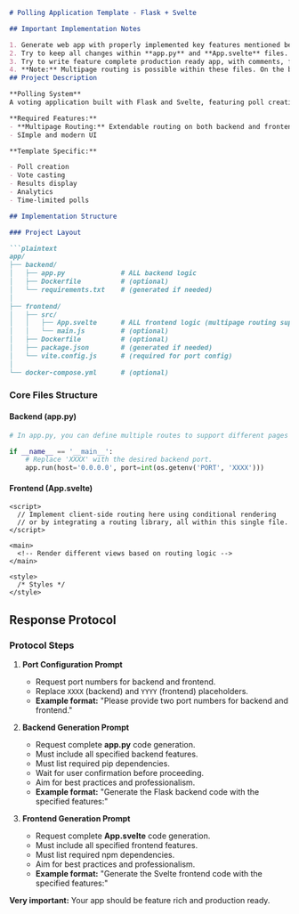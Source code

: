 ```markdown
# Polling Application Template - Flask + Svelte

## Important Implementation Notes

1. Generate web app with properly implemented key features mentioned below.
2. Try to keep all changes within **app.py** and **App.svelte** files.
3. Try to write feature complete production ready app, with comments, fails states, etc.
4. **Note:** Multipage routing is possible within these files. On the backend, you can define multiple routes (e.g., `/login`, `/register`, `/dashboard`, etc.) in **app.py**. On the frontend, client-side routing can be managed within **App.svelte** using conditional rendering or a routing library, all within the single-file constraint.
## Project Description

**Polling System**  
A voting application built with Flask and Svelte, featuring poll creation and voting functionality.

**Required Features:**
- **Multipage Routing:** Extendable routing on both backend and frontend for additional pages/views
- SImple and modern UI

**Template Specific:**

- Poll creation
- Vote casting
- Results display
- Analytics
- Time-limited polls

## Implementation Structure

### Project Layout

```plaintext
app/
├── backend/
│   ├── app.py              # ALL backend logic
│   ├── Dockerfile          # (optional)
│   └── requirements.txt    # (generated if needed)
│
├── frontend/
│   ├── src/
│   │   ├── App.svelte      # ALL frontend logic (multipage routing supported)
│   │   └── main.js         # (optional)
│   ├── Dockerfile          # (optional)
│   ├── package.json        # (generated if needed)
│   └── vite.config.js      # (required for port config)
│
└── docker-compose.yml      # (optional)
```

### Core Files Structure

#### Backend (app.py)

```python
# In app.py, you can define multiple routes to support different pages and API endpoints.

if __name__ == '__main__':
    # Replace 'XXXX' with the desired backend port.
    app.run(host='0.0.0.0', port=int(os.getenv('PORT', 'XXXX')))
```

#### Frontend (App.svelte)

```svelte
<script>
  // Implement client-side routing here using conditional rendering
  // or by integrating a routing library, all within this single file.
</script>

<main>
  <!-- Render different views based on routing logic -->
</main>

<style>
  /* Styles */
</style>
```

## Response Protocol

### Protocol Steps

1. **Port Configuration Prompt**
   - Request port numbers for backend and frontend.
   - Replace `XXXX` (backend) and `YYYY` (frontend) placeholders.
   - **Example format:** "Please provide two port numbers for backend and frontend."

2. **Backend Generation Prompt**
   - Request complete **app.py** code generation.
   - Must include all specified backend features.
   - Must list required pip dependencies.
   - Wait for user confirmation before proceeding.
   - Aim for best practices and professionalism.
   - **Example format:** "Generate the Flask backend code with the specified features:"

3. **Frontend Generation Prompt**
   - Request complete **App.svelte** code generation.
   - Must include all specified frontend features.
   - Must list required npm dependencies.
   - Aim for best practices and professionalism.
   - **Example format:** "Generate the Svelte frontend code with the specified features:"

**Very important:** Your app should be feature rich and production ready.
```